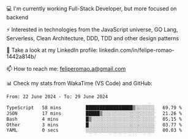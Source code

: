 💻 I'm currently working Full-Stack Developer, but more focused on backend

⚡ Interested in technologies from the JavaScript universe, GO Lang, Serverless, Clean Architecture, DDD, TDD and other design patterns

👥 Take a look at my LinkedIn profile: linkedin.com/in/felipe-romao-1442a814b/

📫 How to reach me: feliperomao.a@gmail.com

📊 Check my stats from WakaTime (VS Code) and GitHub:

<!--START_SECTION:waka-->

```txt
From: 22 June 2024 - To: 29 June 2024

TypeScript   58 mins         █████████████████▒░░░░░░░   69.79 %
JSON         17 mins         █████▒░░░░░░░░░░░░░░░░░░░   21.26 %
Bash         4 mins          █▒░░░░░░░░░░░░░░░░░░░░░░░   05.15 %
Other        3 mins          █░░░░░░░░░░░░░░░░░░░░░░░░   03.77 %
YAML         0 secs          ░░░░░░░░░░░░░░░░░░░░░░░░░   00.03 %
```

<!--END_SECTION:waka-->

